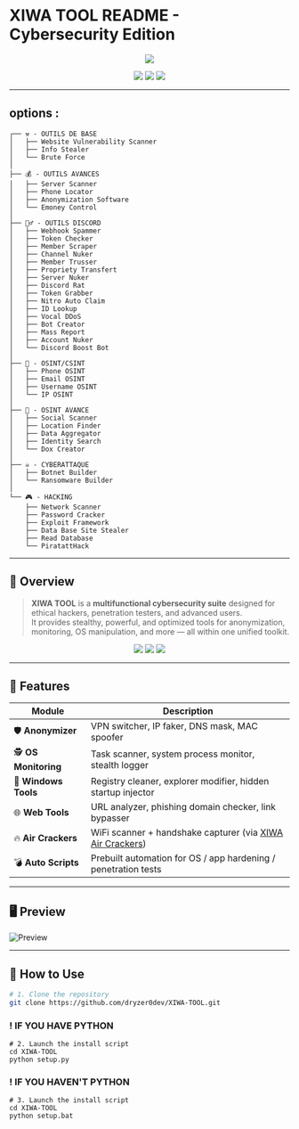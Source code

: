 # XIWA TOOL README - Cybersecurity Edition

<p align="center">
  <img src="https://capsule-render.vercel.app/api?type=waving&color=ff0000&height=200&section=header&text=XIWA%20TOOL&fontSize=50&fontColor=ffffff"/>
</p>

<p align="center">
  <img src="https://img.shields.io/github/stars/dryzer0dev/XIWA-TOOL?style=for-the-badge&color=ff0000"/>
  <img src="https://img.shields.io/github/forks/dryzer0dev/XIWA-TOOL?style=for-the-badge&color=ff0000"/>
  <img src="https://img.shields.io/github/issues/dryzer0dev/XIWA-TOOL?style=for-the-badge&color=ff0000"/>
</p>

---

## options :

```
┌── ⚒️ - OUTILS DE BASE
│   ├── Website Vulnerability Scanner
│   ├── Info Stealer
│   └── Brute Force
│
├── 💰 - OUTILS AVANCES
│   ├── Server Scanner
│   ├── Phone Locator
│   ├── Anonymization Software
│   └── Emoney Control
│
├── 🕵️‍♂️ - OUTILS DISCORD
│   ├── Webhook Spammer
│   ├── Token Checker
│   ├── Member Scraper
│   ├── Channel Nuker
│   ├── Member Trusser
│   ├── Propriety Transfert
│   ├── Server Nuker
│   ├── Discord Rat
│   ├── Token Grabber
│   ├── Nitro Auto Claim
│   ├── ID Lookup
│   ├── Vocal DDoS
│   ├── Bot Creator
│   ├── Mass Report
│   ├── Account Nuker
│   └── Discord Boost Bot
│
├── 🔎 - OSINT/CSINT
│   ├── Phone OSINT
│   ├── Email OSINT
│   ├── Username OSINT
│   └── IP OSINT
│
├── 🔧 - OSINT AVANCE
│   ├── Social Scanner
│   ├── Location Finder
│   ├── Data Aggregator
│   ├── Identity Search
│   └── Dox Creator
│
├── ☠️ - CYBERATTAQUE
│   ├── Botnet Builder
│   └── Ransomware Builder
│
└── 🎮 - HACKING
    ├── Network Scanner
    ├── Password Cracker
    ├── Exploit Framework
    ├── Data Base Site Stealer
    ├── Read Database
    └── PiratattHack

```

---

## 🧨 Overview

> **XIWA TOOL** is a **multifunctional cybersecurity suite** designed for ethical hackers, penetration testers, and advanced users.  
> It provides stealthy, powerful, and optimized tools for anonymization, monitoring, OS manipulation, and more — all within one unified toolkit.

<p align="center">
  <img src="https://img.shields.io/badge/Language-Python%20-ff0000?style=flat-square"/>
  <img src="https://img.shields.io/badge/Platform-Windows%20%7C%20Linux-ff0000?style=flat-square"/>
  <img src="https://img.shields.io/badge/Security%20Level-High-black?style=flat-square"/>
</p>

---

## 🎯 Features

| Module             | Description                                                                 |
|--------------------|-----------------------------------------------------------------------------|
| 🛡️ **Anonymizer**        | VPN switcher, IP faker, DNS mask, MAC spoofer                                |
| 🕵️ **OS Monitoring**     | Task scanner, system process monitor, stealth logger                        |
| 🧰 **Windows Tools**     | Registry cleaner, explorer modifier, hidden startup injector                |
| 🌐 **Web Tools**         | URL analyzer, phishing domain checker, link bypasser                        |
| 🔥 **Air Crackers**      | WiFi scanner + handshake capturer (via [XIWA Air Crackers](https://github.com/dryzer0dev/xiwa-air-crackers)) |
| 💣 **Auto Scripts**      | Prebuilt automation for OS / app hardening / penetration tests              |

---

## 🖥️ Preview

![Preview](https://github-readme-stats.vercel.app/api/pin/?username=dryzer0dev&repo=XIWA-TOOL&theme=radical&border_color=ff0000&title_color=ff1a1a&text_color=ffffff&icon_color=ff0000)

---

## 🧪 How to Use

```bash
# 1. Clone the repository
git clone https://github.com/dryzer0dev/XIWA-TOOL.git
```

### ! IF YOU HAVE PYTHON

```
# 2. Launch the install script
cd XIWA-TOOL
python setup.py
```

### ! IF YOU HAVEN'T PYTHON

```
# 3. Launch the install script
cd XIWA-TOOL
python setup.bat
```